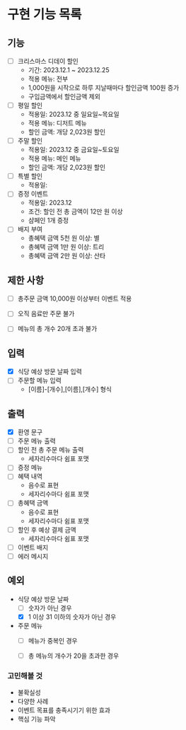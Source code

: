 # 구현 기능 목록

## 기능 

* [ ] 크리스마스 디데이 할인
  * 기간: 2023.12.1 ~ 2023.12.25
  * 적용 메뉴: 전부
  * 1,000원을 시작으로 하루 지날때마다 할인금액 100원 증가
  * 구입금액에서 할인금액 제외
* [ ] 평일 할인
  * 적용일: 2023.12 중 일요일~목요일
  * 적용 메뉴: 디저트 메뉴
  * 할인 금액: 개당 2,023원 할인
* [ ] 주말 할인
  * 적용일: 2023.12 중 금요일~토요일
  * 적용 메뉴: 메인 메뉴
  * 할인 금액: 개당 2,023원 할인
* [ ] 특별 할인
  * 적용일: 
* [ ] 증정 이벤트
  * 적용일: 2023.12
  * 조건: 할인 전 총 금액이 12만 원 이상
  * 샴페인 1개 증정
* [ ] 배지 부여
  * 총혜택 금액 5천 원 이상: 별
  * 총혜택 금액 1만 원 이상: 트리
  * 총혜택 금액 2만 원 이상: 산타

## 제한 사항

* [ ] 총주문 금액 10,000원 이상부터 이벤트 적용
* [ ] 오직 음료만 주문 불가
* [ ] 메뉴의 총 개수 20개 초과 불가


## 입력

* [x] 식당 예상 방문 날짜 입력
* [ ] 주문할 메뉴 입력
  * [이름]-[개수],[이름],[개수] 형식

## 출력

* [x] 환영 문구
* [ ] 주문 메뉴 출력
* [ ] 할인 전 총 주문 메뉴 출력
  * 세자리수마다 쉼표 포맷
* [ ] 증정 메뉴
* [ ] 혜택 내역
  * 음수로 표현
  * 세자리수마다 쉼표 포맷
* [ ] 총혜택 금액
  * 음수로 표현
  * 세자리수마다 쉼표 포맷
* [ ] 할인 후 예상 결제 금액
  * 세자리수마다 쉼표 포맷
* [ ] 이벤트 배지
* [ ] 에러 메시지

## 예외

* 식당 예상 방문 날짜 
  * [ ] 숫자가 아닌 경우
  * [x] 1 이상 31 이하의 숫자가 아닌 경우
* 주문 메뉴 
  * [ ] 메뉴가 중복인 경우
  * [ ] 총 메뉴의 개수가 20을 초과한 경우


### 고민해볼 것

* 불확실성
* 다양한 사례
* 이벤트 목표를 충족시기기 위한 효과
* 핵심 기능 파악
